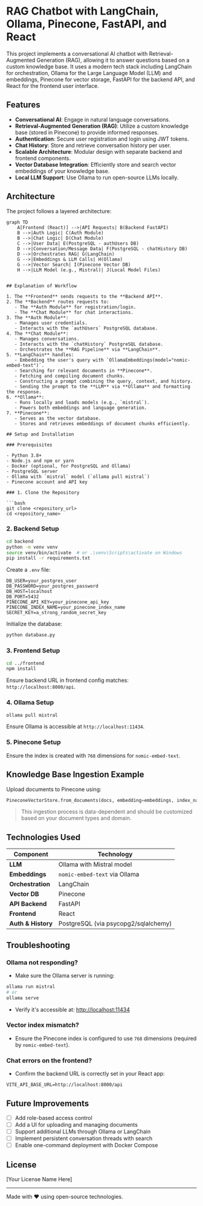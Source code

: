 # RAG Chatbot with LangChain, Ollama, Pinecone, FastAPI, and React

This project implements a conversational AI chatbot with Retrieval-Augmented Generation (RAG), allowing it to answer questions based on a custom knowledge base. It uses a modern tech stack including LangChain for orchestration, Ollama for the Large Language Model (LLM) and embeddings, Pinecone for vector storage, FastAPI for the backend API, and React for the frontend user interface.

## Features

- **Conversational AI**: Engage in natural language conversations.
- **Retrieval-Augmented Generation (RAG)**: Utilize a custom knowledge base (stored in Pinecone) to provide informed responses.
- **Authentication**: Secure user registration and login using JWT tokens.
- **Chat History**: Store and retrieve conversation history per user.
- **Scalable Architecture**: Modular design with separate backend and frontend components.
- **Vector Database Integration**: Efficiently store and search vector embeddings of your knowledge base.
- **Local LLM Support**: Use Ollama to run open-source LLMs locally.

## Architecture

The project follows a layered architecture:

```mermaid
graph TD
    A[Frontend (React)] -->|API Requests| B(Backend FastAPI)
    B -->|Auth Logic| C(Auth Module)
    B -->|Chat Logic| D(Chat Module)
    C -->|User Data| E(PostgreSQL - authUsers DB)
    D -->|Conversation/Message Data| F(PostgreSQL - chatHistory DB)
    D -->|Orchestrates RAG| G(LangChain)
    G -->|Embeddings & LLM Calls| H(Ollama)
    G -->|Vector Search| I(Pinecone Vector DB)
    H -->|LLM Model (e.g., Mistral)| J(Local Model Files)


## Explanation of Workflow

1. The **Frontend** sends requests to the **Backend API**.
2. The **Backend** routes requests to:
   - The **Auth Module** for registration/login.
   - The **Chat Module** for chat interactions.
3. The **Auth Module**:
   - Manages user credentials.
   - Interacts with the `authUsers` PostgreSQL database.
4. The **Chat Module**:
   - Manages conversations.
   - Interacts with the `chatHistory` PostgreSQL database.
   - Orchestrates the **RAG Pipeline** via **LangChain**.
5. **LangChain** handles:
   - Embedding the user's query with `OllamaEmbeddings(model="nomic-embed-text")`.
   - Searching for relevant documents in **Pinecone**.
   - Fetching and compiling document chunks.
   - Constructing a prompt combining the query, context, and history.
   - Sending the prompt to the **LLM** via **Ollama** and formatting the response.
6. **Ollama**:
   - Runs locally and loads models (e.g., `mistral`).
   - Powers both embeddings and language generation.
7. **Pinecone**:
   - Serves as the vector database.
   - Stores and retrieves embeddings of document chunks efficiently.

## Setup and Installation

### Prerequisites

- Python 3.8+
- Node.js and npm or yarn
- Docker (optional, for PostgreSQL and Ollama)
- PostgreSQL server
- Ollama with `mistral` model (`ollama pull mistral`)
- Pinecone account and API key

### 1. Clone the Repository

```bash
git clone <repository_url>
cd <repository_name>
```

### 2. Backend Setup

```bash
cd backend
python -m venv venv
source venv/bin/activate  # or .\venv\Scripts\activate on Windows
pip install -r requirements.txt
```

Create a `.env` file:

```
DB_USER=your_postgres_user
DB_PASSWORD=your_postgres_password
DB_HOST=localhost
DB_PORT=5432
PINECONE_API_KEY=your_pinecone_api_key
PINECONE_INDEX_NAME=your_pinecone_index_name
SECRET_KEY=a_strong_random_secret_key
```

Initialize the database:

```bash
python database.py
```

### 3. Frontend Setup

```bash
cd ../frontend
npm install
```

Ensure backend URL in frontend config matches: `http://localhost:8000/api`.

### 4. Ollama Setup

```bash
ollama pull mistral
```

Ensure Ollama is accessible at `http://localhost:11434`.

### 5. Pinecone Setup

Ensure the index is created with `768` dimensions for `nomic-embed-text`.

## Knowledge Base Ingestion Example

Upload documents to Pinecone using:

```python
PineconeVectorStore.from_documents(docs, embedding=embeddings, index_name="your_index")
```

> This ingestion process is data-dependent and should be customized based on your document types and domain.

## Technologies Used

| Component        | Technology                          |
|------------------|--------------------------------------|
| **LLM**          | Ollama with Mistral model           |
| **Embeddings**   | `nomic-embed-text` via Ollama       |
| **Orchestration**| LangChain                           |
| **Vector DB**    | Pinecone                            |
| **API Backend**  | FastAPI                             |
| **Frontend**     | React                               |
| **Auth & History**| PostgreSQL (via psycopg2/sqlalchemy) |

## Troubleshooting

### Ollama not responding?

- Make sure the Ollama server is running:

```bash
ollama run mistral
# or
ollama serve
```

- Verify it's accessible at: [http://localhost:11434](http://localhost:11434)

### Vector index mismatch?

- Ensure the Pinecone index is configured to use `768` dimensions (required by `nomic-embed-text`).

### Chat errors on the frontend?

- Confirm the backend URL is correctly set in your React app:

```env
VITE_API_BASE_URL=http://localhost:8000/api
```

## Future Improvements

- [ ] Add role-based access control
- [ ] Add a UI for uploading and managing documents
- [ ] Support additional LLMs through Ollama or LangChain
- [ ] Implement persistent conversation threads with search
- [ ] Enable one-command deployment with Docker Compose

## License

[Your License Name Here]

---

Made with ❤️ using open-source technologies.
